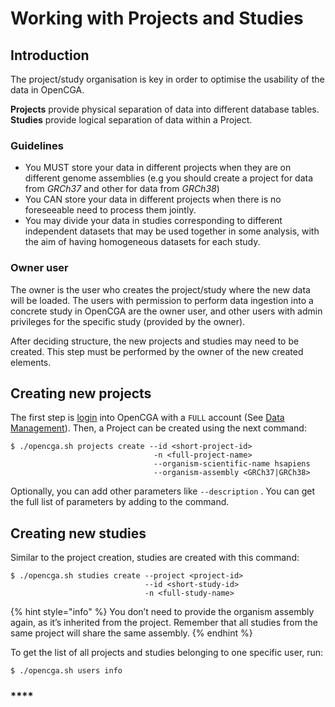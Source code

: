 # Working with Projects and Studies

## Introduction

The project/study organisation is key in order to optimise the usability of the data in OpenCGA.

**Projects** provide physical separation of data into different database tables.  
**Studies** provide logical separation of data within a Project.

### Guidelines

* You MUST store your data in different  projects when they are on different genome assemblies \(e.g you should create a project for data from _GRCh37_ and other for data from _GRCh38_\)
* You CAN store your data in different projects when there is no foreseeable  need to process them jointly.
* You may divide your data in studies corresponding to different independent datasets that may be used together in some analysis, with the aim of having homogeneous datasets for each study.

### Owner user

The owner is the user who creates the project/study where the new data will be loaded. The users with permission to perform data ingestion into a concrete study in OpenCGA are the owner user, and other users with admin privileges for the specific study \(provided by the owner\).

After deciding structure, the new projects and studies may need to be created. This step must be performed by the owner of the new created elements.

## **Creating new projects**

The first step is [login](../login.md) into OpenCGA with a `FULL` account \(See [Data Management](projects-and-studies.md)\). Then, a Project can be created using the next command:

```text
$ ./opencga.sh projects create --id <short-project-id> 
                                -n <full-project-name> 
                                --organism-scientific-name hsapiens 
                                --organism-assembly <GRCh37|GRCh38>
```

Optionally, you can add other parameters like `--description` . You can get the full list of parameters by adding to the command.

## **Creating new studies**

Similar to the project creation, studies are created with this command:

```text
$ ./opencga.sh studies create --project <project-id> 
                              --id <short-study-id> 
                              -n <full-study-name>
```

{% hint style="info" %}
You don’t need to provide the organism assembly again, as it’s inherited from the project. Remember that all studies from the same project will share the same assembly.
{% endhint %}

To get the list of all projects and studies belonging to one specific user, run:

```text
$ ./opencga.sh users info
```

### \*\*\*\*

